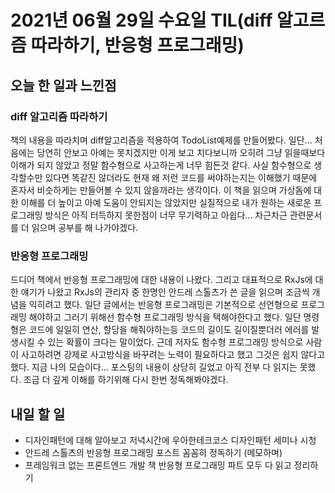 # 2021년 06월 29일 수요일 TIL(diff 알고르즘 따라하기, 반응형 프로그래밍)

## 오늘 한 일과 느낀점

### diff 알고리즘 따라하기

책의 내용을 따라치며 diff알고리즘을 적용하여 TodoList예제를 만들어봤다. 일단... 처음에는 당연히 안보고 아예는 못치겠지만 이게 보고 치다보니까 오히려 그냥 읽을때보다 이해가 되지 않았고 정말 함수형으로 사고하는게 너무 힘든것 같다. 사실 함수형으로 생각할수만 있다면 똑같진 않더라도 현재 왜 저런 코드를 써야하는지는 이해했기 때문에 혼자서 비슷하게는 만들어볼 수 있지 않을까라는 생각이다. 이 책을 읽으며 가상돔에 대한 이해를 더 높이고 아예 도움이 안되지는 않았지만 실질적으로 내가 원하는 새로운 프로그래밍 방식은 아직 터득하지 못한점이 너무 무기력하고 아쉽다... 차근차근 관련문서를 더 읽으며 공부를 해 나가야겠다.

### 반응형 프로그래밍

드디어 책에서 반응형 프로그래밍에 대한 내용이 나왔다. 그리고 대표적으로 RxJs에 대한 얘기가 나왔고 RxJs의 관리자 중 한명인 안드레 스톨츠가 쓴 글을 읽으며 조금씩 개념을 익히려고 했다. 일단 글에서는 반응형 프로그래밍은 기본적으로 선언형으로 프로그래밍 해야하고 그러기 위해선 함수형 프로그래밍 방식을 택해야한다고 했다. 일단 명령형은 코드에 일일히 연산, 할당을 해줘야하는등 코드의 길이도 길이질뿐더러 에러를 발생시킬 수 있는 확률이 크다는 말이었다. 근데 저자도 함수형 프로그래밍 방식으로 사람이 사고하려면 강제로 사고방식을 바꾸려는 노력이 필요하다고 했고 그것은 쉽지 않다고 했다. 지금 나의 모습이다... 포스팅의 내용이 상당히 길었고 아직 전부 다 읽지는 못했다. 조금 더 깊게 이해를 하기위해 다시 한번 정독해봐야겠다.

## 내일 할 일

- 디자인패턴에 대해 알아보고 저녁시간에 우아한테크코스 디자인패턴 세미나 시청
- 안드레 스톨츠의 반응형 프로그래밍 포스트 꼼꼼히 정독하기 (메모하며)
- 프레임워크 없는 프론트엔드 개발 책 반응형 프로그래밍 파트 모두 다 읽고 정리하기
